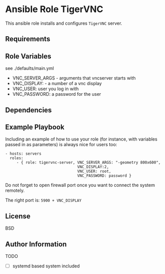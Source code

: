 Ansible Role TigerVNC
=====================

This ansible role installs and configures `TigerVNC` server.

Requirements
------------

Role Variables
--------------

see ./defaults/main.yml

- VNC_SERVER_ARGS - arguments that vncserver starts with
- VNC_DISPLAY: - a number of a vnc display
- VNC_USER: user you log in with
- VNC_PASSWORD: a password for the user


Dependencies
------------

Example Playbook
----------------

Including an example of how to use your role (for instance, with variables passed in as parameters) is always nice for users too:

    - hosts: servers
      roles:
         - { role: tigervnc-server, VNC_SERVER_ARGS: "-geometry 800x600", 
                                    VNC_DISPLAY:2, 
                                    VNC_USER: root,
                                    VNC_PASSWORD: password }

Do not forget to open firewall port once you want to connect the system remotely.

The right port is: `5900 + VNC_DISPLAY`

License
-------

BSD

Author Information
------------------

TODO
- [ ] systemd based system included
